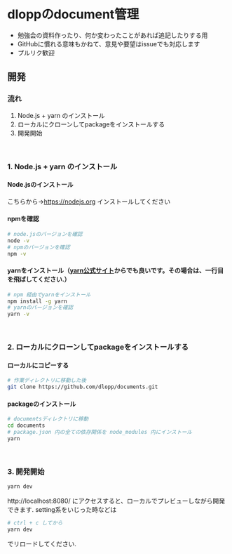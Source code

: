 # dloppのdocument管理

- 勉強会の資料作ったり、何か変わったことがあれば追記したりする用
- GitHubに慣れる意味もかねて、意見や要望はissueでも対応します
- プルリク歓迎

## 開発

### 流れ
1. Node.js + yarn のインストール
2. ローカルにクローンしてpackageをインストールする
3. 開発開始

<br>

### 1. Node.js + yarn のインストール
#### Node.jsのインストール
こちらから→https://nodejs.org インストールしてください
#### npmを確認
```bash
# node.jsのバージョンを確認
node -v
# npmのバージョンを確認
npm -v
```

#### yarnをインストール（[yarn公式サイト](https://classic.yarnpkg.com/ja/docs/install#windows-stable)からでも良いです。その場合は、一行目を飛ばしてください.）
```bash
# npm 経由でyarnをインストール
npm install -g yarn
# yarnのバージョンを確認
yarn -v
```

<br>

### 2. ローカルにクローンしてpackageをインストールする
#### ローカルにコピーする
```bash
# 作業ディレクトリに移動した後
git clone https://github.com/dlopp/documents.git
```
#### packageのインストール
```bash
# documentsディレクトリに移動
cd documents
# package.json 内の全ての依存関係を node_modules 内にインストール
yarn
```

<br>

### 3. 開発開始
```bash
yarn dev
```
http://localhost:8080/
にアクセスすると、ローカルでプレビューしながら開発できます.
setting系をいじった時などは
```bash
# ctrl + c してから
yarn dev
```
でリロードしてください.
